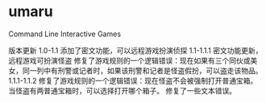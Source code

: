 # umaru
Command Line Interactive Games

版本更新
1.0-1.1
添加了密文功能，可以远程游戏扮演侦探
1.1-1.1.1
密文功能更新，远程游戏可扮演怪盗
修复了游戏规则的一个逻辑错误：现在如果有三个同伙或美女，同一列中有刑警或记者时，如果该刑警和记者是怪盗假扮，可以盗走该物品。
1.1.1-1.1.2
修复了游戏规则的一个逻辑错误：现在怪盗不会被强制打开普通宝箱。当怪盗有两普通宝箱时，可以选择打开哪个箱子。
修复了一些文本错误。
